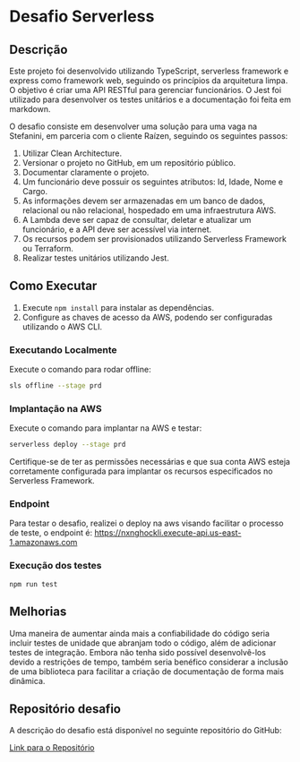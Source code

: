 # Desafio Serverless

## Descrição

Este projeto foi desenvolvido utilizando TypeScript, serverless framework e express como framework web, seguindo os princípios da arquitetura limpa. O objetivo é criar uma API RESTful para gerenciar funcionários. O Jest foi utilizado para desenvolver os testes unitários e a documentação foi feita em markdown.

O desafio consiste em desenvolver uma solução para uma vaga na Stefanini, em parceria com o cliente Raízen, seguindo os seguintes passos:

1. Utilizar Clean Architecture.
2. Versionar o projeto no GitHub, em um repositório público.
3. Documentar claramente o projeto.
4. Um funcionário deve possuir os seguintes atributos: Id, Idade, Nome e Cargo.
5. As informações devem ser armazenadas em um banco de dados, relacional ou não relacional, hospedado em uma infraestrutura AWS.
6. A Lambda deve ser capaz de consultar, deletar e atualizar um funcionário, e a API deve ser acessível via internet.
7. Os recursos podem ser provisionados utilizando Serverless Framework ou Terraform.
8. Realizar testes unitários utilizando Jest. 

## Como Executar

1. Execute `npm install` para instalar as dependências.
2. Configure as chaves de acesso da AWS, podendo ser configuradas utilizando o AWS CLI.

### Executando Localmente

Execute o comando para rodar offline:

```bash
sls offline --stage prd
```

### Implantação na AWS

Execute o comando para implantar na AWS e testar:

```bash
serverless deploy --stage prd
```


Certifique-se de ter as permissões necessárias e que sua conta AWS esteja corretamente configurada para implantar os recursos especificados no Serverless Framework.

### Endpoint

Para testar o desafio, realizei o deploy na aws visando facilitar o processo de teste, o endpoint é: https://nxnghockli.execute-api.us-east-1.amazonaws.com

### Execução dos testes

```
npm run test
```

## Melhorias

Uma maneira de aumentar ainda mais a confiabilidade do código seria incluir testes de unidade que abranjam todo o código, além de adicionar testes de integração. Embora não tenha sido possível desenvolvê-los devido a restrições de tempo, também seria benéfico considerar a inclusão de uma biblioteca para facilitar a criação de documentação de forma mais dinâmica.

## Repositório desafio

A descrição do desafio está disponível no seguinte repositório do GitHub:

[Link para o Repositório](https://github.com/mvdornellas/serverless-challenge)